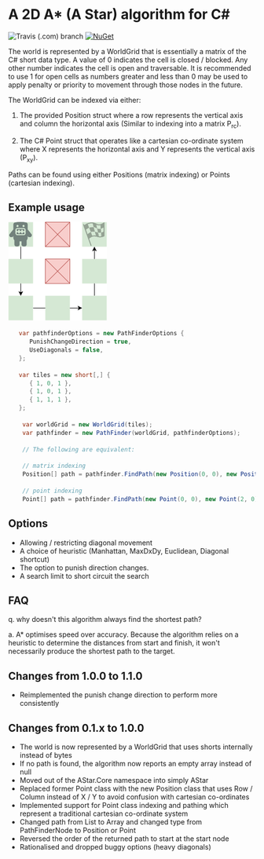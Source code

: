 A 2D A* (A Star) algorithm for C#
=====

![Travis (.com) branch](https://img.shields.io/travis/com/valantonini/AStar/master?style=for-the-badge)
[![NuGet](https://img.shields.io/nuget/v/AStarLite.svg?style=for-the-badge)](https://www.nuget.org/packages/AStarLite/)

The world is represented by a WorldGrid that is essentially a matrix of the C# short data type.
A value of 0 indicates the cell is closed / blocked. Any other number indicates the cell is open and traversable.
It is recommended to use 1 for open cells as numbers greater and less than 0 may be used to apply penalty or
priority to movement through those nodes in the future.

The WorldGrid can be indexed via either:

1) The provided Position struct where a row represents the vertical axis and column the horizontal axis 
   (Similar to indexing into a matrix P<sub>rc</sub>).
   
2) The C# Point struct that operates like a cartesian co-ordinate system where 
   X represents the horizontal axis and Y represents the vertical axis (P<sub>xy</sub>).

Paths can be found using either Positions (matrix indexing) or Points (cartesian indexing).

## Example usage
![PathingExample](Docs/PathingExample.png "Pathing Example")

```csharp
   var pathfinderOptions = new PathFinderOptions { 
      PunishChangeDirection = true,
      UseDiagonals = false, 
   };

   var tiles = new short[,] {
      { 1, 0, 1 },
      { 1, 0, 1 },
      { 1, 1, 1 },
   };

    var worldGrid = new WorldGrid(tiles);
    var pathfinder = new PathFinder(worldGrid, pathfinderOptions);
    
    // The following are equivalent:
    
    // matrix indexing
    Position[] path = pathfinder.FindPath(new Position(0, 0), new Position(0, 2));
    
    // point indexing
    Point[] path = pathfinder.FindPath(new Point(0, 0), new Point(2, 0));
```

## Options
 - Allowing / restricting diagonal movement
 - A choice of heuristic (Manhattan, MaxDxDy, Euclidean, Diagonal shortcut)
 - The option to punish direction changes.
 - A search limit to short circuit the search

## FAQ

q. why doesn't this algorithm always find the shortest path?

a. A* optimises speed over accuracy. Because the algorithm relies on a 
heuristic to determine the distances from start and finish, it won't necessarily
produce the shortest path to the target.

## Changes from 1.0.0 to 1.1.0
- Reimplemented the punish change direction to perform more consistently

## Changes from 0.1.x to 1.0.0
- The world is now represented by a WorldGrid that uses shorts internally instead of bytes
- If no path is found, the algorithm now reports an empty array instead of null
- Moved out of the AStar.Core namespace into simply AStar
- Replaced former Point class with the new Position class that uses Row / Column instead of X / Y to avoid confusion with cartesian co-ordinates
- Implemented support for Point class indexing and pathing which represent a traditional cartesian co-ordinate system
- Changed path from List to Array and changed type from PathFinderNode to Position or Point
- Reversed the order of the returned path to start at the start node
- Rationalised and dropped buggy options (heavy diagonals)
